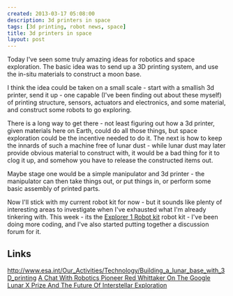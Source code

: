 ```yaml
---
created: 2013-03-17 05:08:00
description: 3d printers in space
tags: [3d printing, robot news, space]
title: 3d printers in space
layout: post
---
```

Today I've seen some truly amazing ideas for robotics and space exploration. The basic idea was to send up a 3D printing system, and use the in-situ materials to construct a moon base.

I think the idea could be taken on a small scale - start with a smallish 3d printer, send it up - one capable (I've been finding out about these myself) of printing structure, sensors, actuators and electronics, and some material, and construct some robots to go exploring.

There is a long way to get there - not least figuring out how a 3d printer, given materials here on Earth, could do all those things, but space exploration could be the incentive needed to do it. The next is how to keep the innards of such a machine free of lunar dust - while lunar dust may later provide obvious material to construct with, it would be a bad thing for it to clog it up, and somehow you have to release the constructed items out.

Maybe stage one would be a simple manipulator and 3d printer - the manipulator can then take things out, or put things in, or perform some basic assembly of printed parts.

Now I'll stick with my current robot kit for now - but it sounds like plenty of interesting areas to investigate when I've exhausted what I'm already tinkering with. This week - its the
[Explorer 1 Robot kit](/products/orion-explorer-1-robot-kit.html) robot kit - I've been doing more coding, and I've also started putting together a discussion forum for it.

## Links

<http://www.esa.int/Our_Activities/Technology/Building_a_lunar_base_with_3D_printing>
[A Chat With Robotics Pioneer Red Whittaker On The Google Lunar X Prize And The Future Of Interstellar Exploration](http://techcrunch.com/2013/03/03/red-whitaker/)
